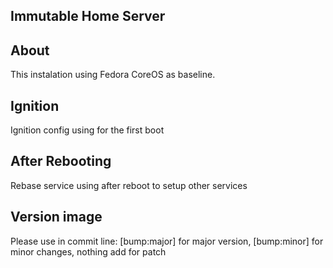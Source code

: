 ## Immutable Home Server

## About

This instalation using Fedora CoreOS as baseline.

## Ignition

Ignition config using for the first boot


## After Rebooting

Rebase service using after reboot to setup other services

## Version image
Please use in commit line:
[bump:major] for major version,
[bump:minor] for minor changes,
nothing add for patch


